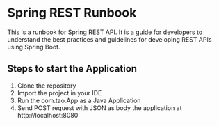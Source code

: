 # Spring REST Runbook
This is a runbook for Spring REST API. It is a guide for developers to understand the best practices and guidelines for developing REST APIs using Spring Boot.
## Steps to start the Application
1. Clone the repository
2. Import the project in your IDE
3. Run the com.tao.App as a Java Application
4. Send POST request with JSON as body the application at http://localhost:8080